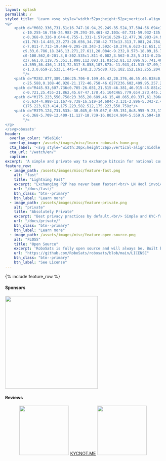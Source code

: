```yaml
---
layout: splash
permalink: /
styled_title: 'Learn <svg style="width:52px;height:52px;vertical-align:middle;fill:currentColor;position:relative;top:-8px;filter:drop-shadow(1px 1px 2px rgb(0 0 0 / 0.4))" version="1.1" id="Layer_1" xmlns="http://www.w3.org/2000/svg" xmlns:xlink="http://www.w3.org/1999/xlink" viewBox="0 0 850 650" enable-background="new 0 0 850 650" xml:space="preserve">
<g>
	<path d="M602.336,731.51c16.747-16.94,29.249-35.524,37.504-56.694c18.792-48.193,16.967-94.996-10.46-139.81
		c-10.255-16.756-24.983-29.293-39.461-42.103c-67.731-59.932-135.412-119.919-203.104-179.895
		c-0.368-0.326-0.644-0.755-1.331-1.579c18.529-12.477,36.983-24.903,55.872-37.62c-9.61-6.799-18.917-13.385-28.648-20.27
		c11.763-14.483,23.273-28.656,34.738-42.773c13.313,7.081,24.784,5.523,32.075-4.132c6.395-8.467,5.794-20.59-1.412-28.52
		c-7.011-7.713-19.494-9.295-28.343-3.592c-10.274,6.623-12.651,17.652-6.576,31.65c-22.681,16.451-45.436,32.955-68.921,49.989
		c9.33,6.786,18.246,13.271,27.611,20.084c-9.232,8.573-18.09,16.797-27.064,25.131c-68.348-47.917-134.895-38.158-199.771,10.745
		c0-100.562,0-201.3,0-302.535c1.811-0.082,3.562-0.23,5.313-0.23c97.991-0.011,195.983-0.214,293.973,0.094
		c37.661,0.119,75.351,1.898,112.093,11.01c52.81,13.096,95.741,40.904,125.379,87.462c13.802,21.681,20.643,45.764,23.136,71.039
		c3.595,36.436,1.313,72.517-8.858,107.873c-11.943,41.515-37.09,74.011-69.641,101.357c-16.133,13.552-33.803,24.811-52.581,34.343
		c-1.3,0.659-2.533,1.445-4.148,2.375c80.735,102.152,161.255,204.034,242.318,306.6C761.843,731.51,682.637,731.51,602.336,731.51z
		"/>
	<path d="M282.877,389.186c25.706-0.109,46.42,20.376,46.55,46.038c0.131,25.994-20.404,46.852-46.238,46.96
		c-25.588,0.108-46.928-21.172-46.758-46.627C236.602,409.95,257.291,389.295,282.877,389.186z"/>
	<path d="M445.93,607.736c0.705-26.031,21.515-46.381,46.915-45.881c26.295,0.52,46.657,21.756,45.918,47.887
		c-0.721,25.455-21.862,45.67-47.178,45.104C465.779,654.273,445.244,633.082,445.93,607.736z"/>
	<path d="M175.223,550.758c23.365,20.689,46.15,40.865,69.337,61.396c-4.974,5.619-9.792,11.063-14.91,16.846
		c-5.634-4.988-11.167-9.738-16.519-14.684c-3.131-2.896-5.343-2.492-8.415,0.467c-9.944,9.58-20.234,18.801-29.493,27.332
		C175.223,613.414,175.223,582.512,175.223,550.758z"/>
	<path d="M379.124,731.533c-30.045,0-59.057,0-89.151,0c8.955-9.23,17.236-17.769,25.724-26.519
		c-6.368-5.709-12.409-11.127-18.739-16.803c4.904-5.559,9.594-10.877,14.65-16.608C334.013,691.492,356.2,711.186,379.124,731.533z
		"/>
</g>
</svg>obosats'
header:
  overlay_color: "#5e616c"
  overlay_image: /assets/images/misc/learn-robosats-home.png
  cta_label: '<svg style="width:30px;height:26px;vertical-align:middle;fill:currentColor;filter:drop-shadow(1px 1px 2px rgb(0 0 0 / 0.4))" xmlns="http://www.w3.org/2000/svg" viewBox="0 0 512 512"><path d="M188.3 147.1C195.8 142.8 205.1 142.1 212.5 147.5L356.5 235.5C363.6 239.9 368 247.6 368 256C368 264.4 363.6 272.1 356.5 276.5L212.5 364.5C205.1 369 195.8 369.2 188.3 364.9C180.7 360.7 176 352.7 176 344V167.1C176 159.3 180.7 151.3 188.3 147.1V147.1zM512 256C512 397.4 397.4 512 256 512C114.6 512 0 397.4 0 256C0 114.6 114.6 0 256 0C397.4 0 512 114.6 512 256zM256 48C141.1 48 48 141.1 48 256C48 370.9 141.1 464 256 464C370.9 464 464 370.9 464 256C464 141.1 370.9 48 256 48z"/></svg> Learn How to Use Now'
  cta_url: "/watch/en/"
  caption:
excerpt: 'A simple and private way to exchange bitcoin for national currencies.<br /> <svg style="width:26px;height:26px;vertical-align:middle;fill:currentColor;filter:drop-shadow(1px 1px 2px rgb(0 0 0 / 0.4))" xmlns="http://www.w3.org/2000/svg" viewBox="0 0 384 512"><!--! Font Awesome Free 6.1.1 by @fontawesome - https://fontawesome.com License - https://fontawesome.com/license/free (Icons: CC BY 4.0, Fonts: SIL OFL 1.1, Code: MIT License) Copyright 2022 Fonticons, Inc. --><path d="M240.5 224H352C365.3 224 377.3 232.3 381.1 244.7C386.6 257.2 383.1 271.3 373.1 280.1L117.1 504.1C105.8 513.9 89.27 514.7 77.19 505.9C65.1 497.1 60.7 481.1 66.59 467.4L143.5 288H31.1C18.67 288 6.733 279.7 2.044 267.3C-2.645 254.8 .8944 240.7 10.93 231.9L266.9 7.918C278.2-1.92 294.7-2.669 306.8 6.114C318.9 14.9 323.3 30.87 317.4 44.61L240.5 224z"/></svg><small> <a href="https://robosats.com">Use RoboSats with Tor Browser</a></small> <br/> <svg style="width:26px;height:26px;vertical-align:middle;fill:currentColor;filter:drop-shadow(1px 1px 2px rgb(0 0 0 / 0.4))" xmlns="http://www.w3.org/2000/svg" viewBox="0 0 480 512"><!--! Font Awesome Free 6.1.1 by @fontawesome - https://fontawesome.com License - https://fontawesome.com/license/free (Icons: CC BY 4.0, Fonts: SIL OFL 1.1, Code: MIT License) Copyright 2022 Fonticons, Inc. --><path d="M186.1 328.7c0 20.9-10.9 55.1-36.7 55.1s-36.7-34.2-36.7-55.1 10.9-55.1 36.7-55.1 36.7 34.2 36.7 55.1zM480 278.2c0 31.9-3.2 65.7-17.5 95-37.9 76.6-142.1 74.8-216.7 74.8-75.8 0-186.2 2.7-225.6-74.8-14.6-29-20.2-63.1-20.2-95 0-41.9 13.9-81.5 41.5-113.6-5.2-15.8-7.7-32.4-7.7-48.8 0-21.5 4.9-32.3 14.6-51.8 45.3 0 74.3 9 108.8 36 29-6.9 58.8-10 88.7-10 27 0 54.2 2.9 80.4 9.2 34-26.7 63-35.2 107.8-35.2 9.8 19.5 14.6 30.3 14.6 51.8 0 16.4-2.6 32.7-7.7 48.2 27.5 32.4 39 72.3 39 114.2zm-64.3 50.5c0-43.9-26.7-82.6-73.5-82.6-18.9 0-37 3.4-56 6-14.9 2.3-29.8 3.2-45.1 3.2-15.2 0-30.1-.9-45.1-3.2-18.7-2.6-37-6-56-6-46.8 0-73.5 38.7-73.5 82.6 0 87.8 80.4 101.3 150.4 101.3h48.2c70.3 0 150.6-13.4 150.6-101.3zm-82.6-55.1c-25.8 0-36.7 34.2-36.7 55.1s10.9 55.1 36.7 55.1 36.7-34.2 36.7-55.1-10.9-55.1-36.7-55.1z"/></svg><small> <a href="https://github.com/RoboSats/robosats">GitHub Project Page</a></small>'
feature_row:
  - image_path: /assets/images/misc/feature-fast.png
    alt: "fast"
    title: "Lightning Fast"
    excerpt: "Exchanging P2P has never been faster!<br/> LN Hodl invoices serve as bonds & escrows for high assurance and speed. From start to finish before the next block is mined!"
    url: "/docs/fast/"
    btn_class: "btn--primary"
    btn_label: "Learn more"
  - image_path: /assets/images/misc/feature-private.png
    alt: "private"
    title: "Absolutely Private"
    excerpt: "Best privacy practices by default.<br/> Simple and KYC-free. You will generate a random Robot avatar for a single use. The exchange is Tor-only.<br/>"
    url: "/docs/private/"
    btn_class: "btn--primary"
    btn_label: "Learn more"
  - image_path: /assets/images/misc/feature-open-source.png
    alt: "FLOSS"
    title: "Open Source"
    excerpt: 'RoboSats is fully open source and will always be. Built by Robots just like you!{::nomarkdown}<div style="content-align:center"><p style="margin-top: -5px;margin-bottom: 0px"><iframe style="display: inline-block;" src="https://ghbtns.com/github-btn.html?user=reckless-satoshi&repo=robosats&type=star&count=true&size=large" frameborder="0" scrolling="0" width="150px" height="30px"></iframe><iframe style="display: inline-block;" src="https://ghbtns.com/github-btn.html?user=reckless-satoshi&repo=robosats&type=fork&count=true&size=large" frameborder="0" scrolling="0" width="150px" height="30px"></iframe></p></div>{:/nomarkdown}'
    url: "https://github.com/RoboSats/robosats/blob/main/LICENSE"
    btn_class: "btn--primary"
    btn_label: "See License"
---
```

{% include feature_row %}

#### Sponsors
<img src="/assets/images/sponsors/hrf.png" width="300px"/>

#### Reviews
<div align="center">
	<a href="https://www.athena-alpha.com/robosats-review/" title="Athena Alpha - RoboSats Review"><img src="https://www.athena-alpha.com/wp-content/uploads/2022/11/Athena-Alpha-Logo-Black-Transparent-Background.webp" width="160px"></a>
	<a href="https://kycnot.me/exchange/robosats" title="KYC Not Me - RoboSats Review">KYCNOT.ME</a>
	<a href="https://bitcoinmagazine.com/business/robosats-private-bitcoin-exchange" title="Bitcoin Magazine - RoboSats Review"><img src="https://cdn.shopify.com/s/files/1/0714/1869/files/Bitcoin_Magazine_Logos_1.png" width="160px"></a>
</div>
